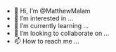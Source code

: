 - 👋 Hi, I’m @MatthewMalam
- 👀 I’m interested in ...
- 🌱 I’m currently learning ...
- 💞️ I’m looking to collaborate on ...
- 📫 How to reach me ...

<!---
MatthewMalam/MatthewMalam is a ✨ special ✨ repository because its `README.md` (this file) appears on your GitHub profile.
You can click the Preview link to take a look at your changes.
--->
